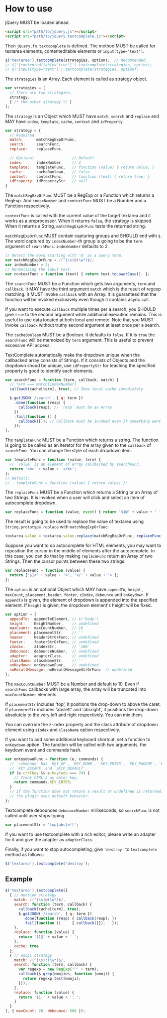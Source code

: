 How to use
==========

jQuery MUST be loaded ahead.

```html
<script src="path/to/jquery.js"></script>
<script src="path/to/jquery.textcomplete.js"></script>
```

Then `jQuery.fn.textcomplete` is defined. The method MUST be called for textarea elements, contenteditable elements or `input[type="text"]`.

```js
$('textarea').textcomplete(strategies, option);  // Recommended.
// $('[contenteditable="true"]').textcomplete(strategies, option);
// $('input[type="text"]').textcomplete(strategies, option);
```

The `strategies` is an Array. Each element is called as strategy object.

```js
var strategies = [
  // There are two strategies.
  strategy,
  { /* the other strategy */ }
];
```

The `strategy` is an Object which MUST have `match`, `search` and `replace` and MAY have `index`, `template`, `cache`, `context` and `idProperty`.

```js
var strategy = {
  // Required
  match:      matchRegExpOrFunc,
  search:     searchFunc,
  replace:    replaceFunc,

  // Optional                 // Default
  index:      indexNumber,    // 2
  template:   templateFunc,   // function (value) { return value; }
  cache:      cacheBoolean,   // false
  context:    contextFunc,    // function (text) { return true; }
  idProperty: idPropertyStr   // null
}
```

The `matchRegExpOrFunc` MUST be a RegExp or a Function which returns a RegExp.
And `indexNumber` and `contextFunc` MUST be a Number and a Function respectively.

`contextFunc` is called with the current value of the target textarea and it works as a preprocessor. When it returns `false`, the strategy is skipped. When it returns a String, `matchRegExpOrFunc` tests the returned string.

`matchRegExpOrFunc` MUST contain capturing groups and SHOULD end with `$`. The word captured by `indexNumber`-th group is going to be the `term` argument of `searchFunc`. `indexNumber` defaults to 2.

```js
// Detect the word starting with '@' as a query term.
var matchRegExpOrFunc = /(^|\s)@(\w*)$/;
var indexNumber = 2;
// Normalizing the input text.
var contextFunc = function (text) { return text.toLowerCase(); };
```

The `searchFunc` MUST be a Function which gets two arguments, `term` and `callback`. It MAY have the third argument `match` which is the result of regexp matching. It MUST invoke `callback` with an Array. It is guaranteed that the function will be invoked exclusively even though it contains async call.

If you want to execute `callback` multiple times per a search, you SHOULD give `true` to the second argument while additional execution remains. This is useful to use data located at both local and remote. Note that you MUST invoke `callback` without truthy second argument at least once per a search.

The `cacheBoolean` MUST be a Boolean. It defaults to `false`. If it is `true` the `searchFunc` will be memoized by `term` argument. This is useful to prevent excessive API access.

TextComplete automatically make the dropdown unique when the callbacked array consists of Strings. If it consists of Objects and the dropdown shoud be unique, use `idPropertyStr` for teaching the specified property is good to identify each elements.

```js
var searchFunc = function (term, callback, match) {
  // term === match[indexNumber]
  callback(cache[term], true); // Show local cache immediately.

  $.getJSON('/search', { q: term })
    .done(function (resp) {
      callback(resp); // `resp` must be an Array
    })
    .fail(function () {
      callback([]); // Callback must be invoked even if something went wrong.
    });
};
```

The `templateFunc` MUST be a Function which returns a string. The function is going to be called as an iteretor for the array given to the `callback` of `searchFunc`. You can change the style of each dropdown item.

```js
var templateFunc = function (value, term) {
  // `value` is an element of array callbacked by searchFunc.
  return '<b>' + value + '</b>';
};
// Default:
//   templateFunc = function (value) { return value; };
```

The `replaceFunc` MUST be a Function which returns a String or an Array of two Strings. It is invoked when a user will click and select an item of autocomplete dropdown.

```js
var replaceFunc = function (value, event) { return '$1@' + value + ' '; };
```

The result is going to be used to replace the value of textarea using `String.prototype.replace` with `matchRegExpOrFunc`:

```js
textarea.value = textarea.value.replace(matchRegExpOrFunc, replaceFunc(value, event));
```

Suppose you want to do autocomplete for HTML elements, you may want to reposition the cursor in the middle of elements after the autocomplete. In this case, you can do that by making `replaceFunc` return an Array of two Strings. Then the cursor points between these two strings.

```js
var replaceFunc = function (value) {
  return ['$1<' + value + '>', '</' + value + '>'];
};
```

The `option` is an optional Object which MAY have `appendTo`, `height` , `maxCount`, `placement`, `header`, `footer`, `zIndex`, `debounce` and `onKeydown`. If `appendTo` is given, the element of dropdown is appended into the specified element. If `height` is given, the dropdown element's height will be fixed.

```js
var option = {
  appendTo:  appendToElement, // $('body')
  height:    heightNumber,    // undefined
  maxCount:  maxCountNumber,  // 10
  placement: placementStr,    // ''
  header:    headerStrOrFunc, // undefined
  footer:    footerStrOrFunc, // undefined
  zIndex:    zIndexStr,       // '100'
  debounce:  debounceNumber,  // undefined
  adapter:   adapterClass,    // undefined
  className: classNameStr,    // ''
  onKeydown: onKeydownFunc,   // undefined
  noResultMessage: noResultMessageStrOrFunc  // undefined
};
```

The `maxCountNumber` MUST be a Number and default to 10. Even if `searchFunc` callbacks with large array, the array will be truncated into `maxCountNumber` elements.

If `placementStr` includes 'top', it positions the drop-down to above the caret. If `placementStr` includes 'absleft' and 'absright', it positions the drop-down absolutely to the very left and right respectively. You can mix them.

You can override the z-index property and the class attribute of dropdown element using `zIndex` and `className` option respectively.

If you want to add some additional keyboard shortcut, set a function to `onKeydown` option. The function will be called with two arguments, the keydown event and commands hash.

```js
var onKeydownFunc = function (e, commands) {
  // `commands` has `KEY_UP`, `KEY_DOWN`, `KEY_ENTER`, `KEY_PAGEUP`, `KEY_PAGEDOWN`,
  // `KEY_ESCAPE` and `SKIP_DEFAULT`.
  if (e.ctrlKey && e.keyCode === 74) {
    // Treat CTRL-J as enter key.
    return commands.KEY_ENTER;
  }
  // If the function does not return a result or undefined is returned,
  // the plugin uses default behavior.
};
```

Textcomplete debounces `debounceNumber` milliseconds, so `searchFunc` is not called until user stops typing.

```js
var placementStr = 'top|absleft';
```

If you want to use textcomplete with a rich editor, please write an adapter for it and give the adapter as `adapterClass`.

Finally, if you want to stop autocompleting, give `'destroy'` to `textcomplete` method as follows:

```js
$('textarea').textcomplete('destroy');
```

Example
-------

```js
$('textarea').textcomplete([
  { // mention strategy
    match: /(^|\s)@(\w*)$/,
    search: function (term, callback) {
      callback(cache[term], true);
      $.getJSON('/search', { q: term })
        .done(function (resp) { callback(resp); })
        .fail(function ()     { callback([]);   });
    },
    replace: function (value) {
      return '$1@' + value + ' ';
    },
    cache: true
  },
  { // emoji strategy
    match: /(^|\s):(\w*)$/,
    search: function (term, callback) {
      var regexp = new RegExp('^' + term);
      callback($.grep(emojies, function (emoji) {
        return regexp.test(emoji);
      }));
    },
    replace: function (value) {
      return '$1:' + value + ': ';
    }
  }
], { maxCount: 20, debounce: 500 });
```
